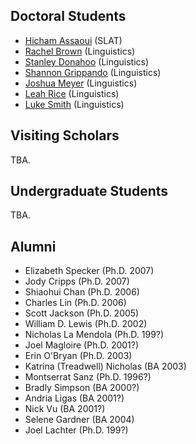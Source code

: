 Doctoral Students
-----------------

-   [Hicham Assaoui](hicham.html) (SLAT)
-   [Rachel Brown](rachel.html) (Linguistics)
-   [Stanley Donahoo](stanley.html) (Linguistics)
-   [Shannon Grippando](shannon.html) (Linguistics)
-   [Joshua Meyer](josh.html) (Linguistics)
-   [Leah Rice](leah.html) (Linguistics)
-   [Luke Smith](luke.html) (Linguistics)

Visiting Scholars
-----------------

TBA.

Undergraduate Students
----------------------

TBA.

Alumni
------

-   Elizabeth Specker (Ph.D. 2007)
-   Jody Cripps (Ph.D. 2007)
-   Shiaohui Chan (Ph.D. 2006)
-   Charles Lin (Ph.D. 2006)
-   Scott Jackson (Ph.D. 2005)
-   William D. Lewis (Ph.D. 2002)
-   Nicholas La Mendola (Ph.D. 199?)
-   Joel Magloire (Ph.D. 2001?)
-   Erin O'Bryan (Ph.D. 2003)
-   Katrina (Treadwell) Nicholas (BA 2003)
-   Montserrat Sanz (Ph.D. 1996?)
-   Bradly Simpson (BA 2000?)
-   Andria Ligas (BA 2001?)
-   Nick Vu (BA 2001?)
-   Selene Gardner (BA 2004)
-   Joel Lachter (Ph.D. 199?)

